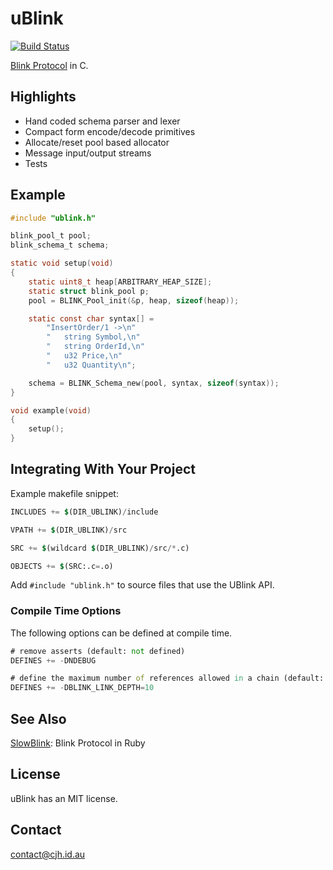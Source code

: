 uBlink
=======

[![Build Status](https://travis-ci.org/cjhdev/ublink.svg?branch=master)](https://travis-ci.org/cjhdev/ublink)

[Blink Protocol](http://www.blinkprotocol.org/ "Blink Protocol") in C.

## Highlights

- Hand coded schema parser and lexer
- Compact form encode/decode primitives
- Allocate/reset pool based allocator
- Message input/output streams
- Tests

## Example

``` C
#include "ublink.h"

blink_pool_t pool;
blink_schema_t schema;

static void setup(void)
{
    static uint8_t heap[ARBITRARY_HEAP_SIZE];
    static struct blink_pool p;
    pool = BLINK_Pool_init(&p, heap, sizeof(heap));

    static const char syntax[] =
        "InsertOrder/1 ->\n"
        "   string Symbol,\n"
        "   string OrderId,\n"
        "   u32 Price,\n"
        "   u32 Quantity\n";

    schema = BLINK_Schema_new(pool, syntax, sizeof(syntax));
}

void example(void)
{
    setup();
}
```

## Integrating With Your Project

Example makefile snippet:

``` mf
INCLUDES += $(DIR_UBLINK)/include

VPATH += $(DIR_UBLINK)/src

SRC += $(wildcard $(DIR_UBLINK)/src/*.c)

OBJECTS += $(SRC:.c=.o)
```

Add `#include "ublink.h"` to source files that use the UBlink API.


### Compile Time Options

The following options can be defined at compile time. 

``` mf
# remove asserts (default: not defined)
DEFINES += -DNDEBUG

# define the maximum number of references allowed in a chain (default: 10)
DEFINES += -DBLINK_LINK_DEPTH=10
```

## See Also

[SlowBlink](https://github.com/cjhdev/slow_blink "SlowBlink"): Blink Protocol in Ruby

## License

uBlink has an MIT license.

## Contact

contact@cjh.id.au
    

